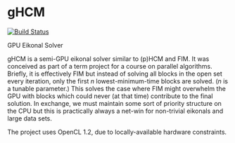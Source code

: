 # gHCM
[![Build Status](https://travis-ci.org/OlivierHamel/gHCM.svg?branch=master)](https://travis-ci.org/OlivierHamel/gHCM)

GPU Eikonal Solver

gHCM is a semi-GPU eikonal solver similar to (p)HCM and FIM. It was conceived as part of a term project for a course on parallel algorithms. Briefly, it is effectively FIM but instead of solving all blocks in the open set every iteration, only the first _n_ lowest-minimum-time blocks are solved. (_n_ is a tunable parameter.) This solves the case where FIM might overwhelm the GPU with blocks which could never (at that time) contribute to the final solution. In exchange, we must maintain some sort of priority structure on the CPU but this is practically always a net-win for non-trivial eikonals and large data sets.

The project uses OpenCL 1.2, due to locally-available hardware constraints.